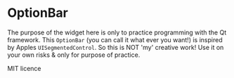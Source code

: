 # OptionBar

The purpose of the widget here is only to practice programming with the Qt framework.
This `OptionBar` (you can call it what ever you want!) is inspired by Apples `UISegmentedControl`.
So this is NOT 'my' creative work! Use it on your own risks & only for purpose of practice.

MIT licence
